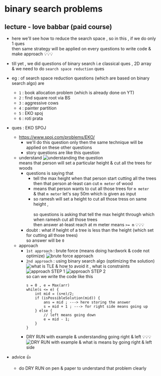 # binary search problems 

## lecture - love babbar (paid course)

- here we'll see how to reduce the search space , so in this , if we do only 1 ques <br>
    then same strategy will be applied on every questions to write code & make approach 💡💡💡

- till yet , we did questions of binary search i.e classical ques , 2D array <br>
    & we need to do `search space reduction` ques

- eg : of search space reduction questions (which are based on binary search algo) are 
    - `1` : book allocation problem (which is already done on YT)
    - `2` : find square root via BS
    - `3` : aggressive cows
    - `4` : painter partition
    - `5` : EKO spoj
    - `6` : roti prata

- ques : EKO SPOJ
    - https://www.spoj.com/problems/EKO/
        - we'll do this question only then the same technique will be applied on these other questions
        - story questions are like this question  
    - understand 
        ![understanding the question](../../notes-pics/16-3-lecture/love-babbar/lecture-16-3-0.png) <br>
            means that person will set a particular height & cut all the trees for woods
        - questions is saying that 
            - tell the max height when that person start cutting all the trees <br>
                then that person at-least can cut `m meter` of wood 
            - means that person wants to cut all those trees for `m meter` <br>
                & that `m meter` let's say 50m which is given as input <br> 
            - so ramesh will set a height to cut all those tress on same height ,<br>  
                so questions is asking that tell the max height through which when ramesh cut all those trees <br>
                then answer at-least reach at m meter means `>= m` 💡💡💡
        - doubt : what if height of a tree is less than the height (which set for cutting all those trees) <br> 
            so answer will be `0` 
    - approach
        - `1st approach` : brute force (means doing hardwork & code not optimize)
            ![brute force approach](../../notes-pics/16-3-lecture/love-babbar/lecture-16-3-1.png) <br>
        - `2nd approach` : using binary search algo (optimizing the solution)
            ![what is TLE & how to avoid it , what is constraints](../../notes-pics/16-3-lecture/love-babbar/lecture-16-3-2.png) 
            ![approach STEP 1](../../notes-pics/16-3-lecture/love-babbar/lecture-16-3-3.png) 
            ![approach STEP 2](../../notes-pics/16-3-lecture/love-babbar/lecture-16-3-4.png) <br>
            so can we write the code like this 
            ```
            s = 0 , e = Max(arr)
            while(s <= e) {
                int mid = (s+e)/2;
                if (isPossibleSolution(mid)) {
                    ans = mid ; ---> here storing the answer
                    s = mid + 1 ; ---> for right side means going up
                } else {
                    // left means going down
                    e = mid - 1;
                }
            }
            ```
        - DRY RUN with example & understanding going right & left 💡💡💡
            ![DRY RUN with example & what is means by going right & left side](../../notes-pics/16-3-lecture/love-babbar/lecture-16-3-5.png) 


- advice 👍
    - do DRY RUN on pen & paper to understand that problem clearly 
            
